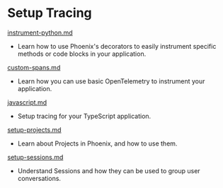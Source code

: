 # Setup Tracing

[instrument-python.md](instrument-python.md "mention")

* Learn how to use Phoenix's decorators to easily instrument specific methods or code blocks in your application.

[custom-spans.md](custom-spans.md "mention")

* Learn how you can use basic OpenTelemetry to instrument your application.

[javascript.md](javascript.md "mention")

* Setup tracing for your TypeScript application.

[setup-projects.md](setup-projects.md "mention")

* Learn about Projects in Phoenix, and how to use them.

[setup-sessions.md](setup-sessions.md "mention")

* Understand Sessions and how they can be used to group user conversations.

